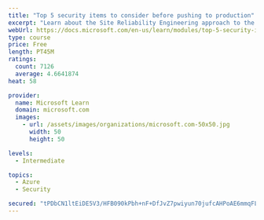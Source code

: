 ```yaml
---
title: "Top 5 security items to consider before pushing to production"
excerpt: "Learn about the Site Reliability Engineering approach to the challenge of assuring reliability and gain a better understanding of why it matters."
webUrl: https://docs.microsoft.com/en-us/learn/modules/top-5-security-items-to-consider/
type: course
price: Free
length: PT45M
ratings:
  count: 7126
  average: 4.6641874
heat: 58

provider:
  name: Microsoft Learn
  domain: microsoft.com
  images:
    - url: /assets/images/organizations/microsoft.com-50x50.jpg
      width: 50
      height: 50

levels:
  - Intermediate

topics:
  - Azure
  - Security

secured: "tPDbCN1ltEiDE5V3/HFB090kPbh+nF+DfJvZ7pwiyun70jufcAHPoAE6mmqFLl/1TXVagyIBhensLluq1G6Px3Aj/EBhqLv2c4fPx6nMMdNvFA8Uk1gxKzAcPnJt6jdE2hJeSvnDWwiDLRNNSjdMw3P3i7tbMziAsMxe1Lr1fdRpvDizDPH5ZjB70Fq2jEjRz1Qb44tGDa/ZVivvYYclb0P618wwIf185xuXl6wTwYXtyvEWI+MPfR3qsPzEiCsQFC2XwKRanrrgCyNxDIPw7D/c7Nh/c8cU5KOPC23xrSWhiLyW3i7HNB6Io/dRrMPItspL4MxSQNQakn+C0rzGMF+QJoRaD/kBLfQ2nZRYNi6X2YoVvz8wghXV4iwYR7FqRpa2+MCajwc9D7/ny1TfgiZTNybvI0cbdiMf3uxXtdk=;j3QuSz0gpTEiVUBhVhrIRw=="
---
```


